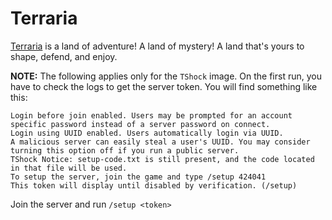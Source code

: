 # Terraria

[Terraria](https://terraria.org/) is a land of adventure! A land of mystery! A land that's yours to shape, defend, and enjoy.

**NOTE:** The following applies only for the `TShock` image.
On the first run, you have to check the logs to get the server token. You will find something like this:

```text
Login before join enabled. Users may be prompted for an account specific password instead of a server password on connect.
Login using UUID enabled. Users automatically login via UUID.
A malicious server can easily steal a user's UUID. You may consider turning this option off if you run a public server.
TShock Notice: setup-code.txt is still present, and the code located in that file will be used.
To setup the server, join the game and type /setup 424041
This token will display until disabled by verification. (/setup)
```

Join the server and run `/setup <token>`
